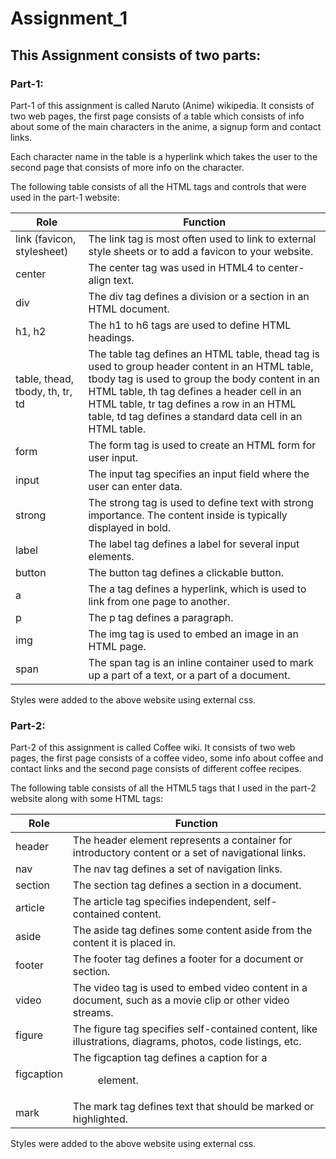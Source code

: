 # Assignment_1
## This Assignment consists of two parts:

### Part-1:
Part-1 of this assignment is called Naruto (Anime) wikipedia. It consists of two web pages, the first page consists of a table which consists of info about some of the main characters in the anime, a signup form and contact links.

Each character name in the table is a hyperlink which takes the user to the second page that consists of more info on the character.

The following table consists of all the HTML tags and controls that were used in the part-1 website:

| Role             | Function      |   
| -------------    | ------------- | 
| link (favicon, stylesheet) | The link tag is most often used to link to external style sheets or to add a favicon to your website.|  
| center         | The center tag was used in HTML4 to center-align text.|
| div            | The div tag defines a division or a section in an HTML document.| 
| h1, h2         | The h1 to h6 tags are used to define HTML headings.|
| table, thead, tbody, th, tr, td | The table tag defines an HTML table, thead tag is used to group header content in an HTML table, tbody tag is used to group the body content in an HTML table, th tag defines a header cell in an HTML table, tr tag defines a row in an HTML table, td tag defines a standard data cell in an HTML table.|
| form           | The form tag is used to create an HTML form for user input.|
| input          | The input tag specifies an input field where the user can enter data.|
| strong         | The strong tag is used to define text with strong importance. The content inside is typically displayed in bold.|
| label          | The label tag defines a label for several input elements.|
| button         | The button tag defines a clickable button.|
| a              | The a tag defines a hyperlink, which is used to link from one page to another.|
| p              | The p tag defines a paragraph.|
| img            | The img tag is used to embed an image in an HTML page.|
| span           | The span tag is an inline container used to mark up a part of a text, or a part of a document.|

Styles were added to the above website using external css.

### Part-2:
Part-2 of this assignment is called Coffee wiki. It consists of two web pages, the first page consists of a coffee video, some info about coffee and contact links and the second page consists of different coffee recipes.

The following table consists of all the HTML5 tags that I used in the part-2 website along with some HTML tags:

| Role             | Function      |   
| -------------    | ------------- | 
| header           | The header element represents a container for introductory content or a set of navigational links.|  
| nav              | The nav tag defines a set of navigation links.|
| section          | The section tag defines a section in a document.| 
| article          | The article tag specifies independent, self-contained content.|
| aside            | The aside tag defines some content aside from the content it is placed in.|
| footer           | The footer tag defines a footer for a document or section.|
| video            | The video tag is used to embed video content in a document, such as a movie clip or other video streams.|
| figure           | The figure tag specifies self-contained content, like illustrations, diagrams, photos, code listings, etc.|
| figcaption       | The figcaption tag defines a caption for a <figure> element.|
| mark             | The mark tag defines text that should be marked or highlighted.|

Styles were added to the above website using external css.
